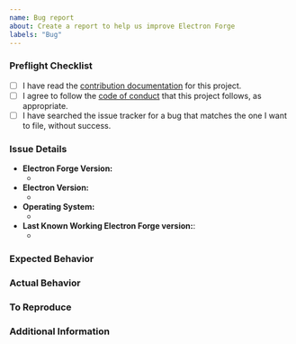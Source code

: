 ```yaml
---
name: Bug report
about: Create a report to help us improve Electron Forge
labels: "Bug"
---
```


### Preflight Checklist
<!-- Please ensure you've completed the following steps by replacing [ ] with [x]-->

* [ ] I have read the [contribution documentation](https://github.com/electron-userland/electron-forge/blob/master/CONTRIBUTING.md) for this project.
* [ ] I agree to follow the [code of conduct](https://github.com/electron/electron/blob/master/CODE_OF_CONDUCT.md) that this project follows, as appropriate.
* [ ] I have searched the issue tracker for a bug that matches the one I want to file, without success.

### Issue Details

* **Electron Forge Version:**
  * <!-- (output of `node_modules/.bin/electron-forge --version`) e.g. 6.0.0-beta.45 -->
* **Electron Version:**
  * <!-- (output of `node_modules/.bin/electron --version`) e.g. 4.0.3 -->
* **Operating System:**
  * <!-- (Platform and Version) e.g. macOS 10.13.6 / Windows 10 (1803) / Ubuntu 18.04 x64 -->
* **Last Known Working Electron Forge version:**:
  * <!-- (if applicable) e.g. 6.0.0-beta.44 -->

### Expected Behavior
<!-- A clear and concise description of what you expected to happen. -->

### Actual Behavior
<!-- A clear and concise description of what actually happened. -->

### To Reproduce
<!--
Your best chance of getting this bug looked at quickly is to provide a MINIMAL REPOSITORY that can be cloned and run. Also include:
* if you are using the `electron-packager` CLI: the command line arguments you are passing
* if you are using the API the parameters are you passing to the `packager()` function
-->

### Additional Information
<!--
Add any other context about the problem here.

For example:
* Console output when you run your `electron-forge` command with the environment variable
  `DEBUG=electron-forge:*`. (Instructions on how to do so
  [here](https://www.npmjs.com/package/debug#usage)). Please include the stack trace if
  one exists.
* Command line arguments you are passing to `electron-forge` (e.g.,
  `electron-forge make --not-a-real-flag`)
* The `config.forge` data in `package.json` or `forge.config.js` in use
* A failing minimal testcase (with a link to the code) or detailed steps to reproduce the problem.
  Using `electron-forge init` is a good starting point, if that is not the source of your problem.

